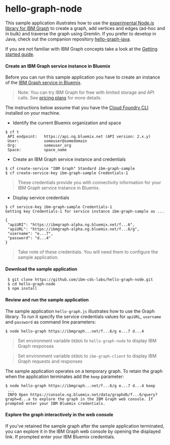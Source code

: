 # hello-graph-node

This sample application illustrates how to use the [experimental Node.js library for IBM Graph](https://github.com/ibm-cds-labs/nodejs-graph) to create a graph, add vertices and edges (ad-hoc and in bulk) and traverse the graph using Gremlin. If you prefer to develop in Java, check out the companion repository [hello-graph-java](https://github.com/ibm-cds-labs/hello-graph-java).

If you are not familiar with IBM Graph concepts take a look at the [Getting started guide](https://ibm-graph-docs.ng.bluemix.net/gettingstarted.html).

#### Create an IBM Graph service instance in Bluemix

Before you can run this sample application you have to create an instance of the [IBM Graph service in Bluemix](https://console.ng.bluemix.net/catalog/services/ibm-graph/). 

> Note: You can try IBM Graph for free with limited storage and API calls. See [pricing plans](https://console.ng.bluemix.net/catalog/services/ibm-graph/) for more details.

The instructions below assume that you have the [Cloud Foundry CLI](https://console.ng.bluemix.net/docs/cli/index.html#cli) installed on your machine. 

* Identify the current Bluemix organization and space
```
$ cf t
 API endpoint:   https://api.ng.bluemix.net (API version: 2.x.y)
 User:           someuser@somedomain
 Org:            someuser_org
 Space:          space_name
```

* Create an IBM Graph service instance and credentials
```
$ cf create-service "IBM Graph" Standard ibm-graph-sample
$ cf create-service-key ibm-graph-sample Credentials-1
```

> These credentials provide you with connectivity information for your IBM Graph service instance in Bluemix.

* Display service credentials
```
$ cf service-key ibm-graph-sample Credentials-1
Getting key Credentials-1 for service instance ibm-graph-sample as ...

{
 "apiURI": "https://ibmgraph-alpha.ng.bluemix.net/f...6",
 "apiURL": "https://ibmgraph-alpha.ng.bluemix.net/f...6/g",
 "username": "e...7",
 "password": "d...4"
}
```

> Take note of these credentials. You will need them to configure the sample application.

####  Download the sample application

```
 $ git clone https://github.com/ibm-cds-labs/hello-graph-node.git
 $ cd hello-graph-node
 $ npm install
```

#### Review and run the sample application

The sample application `hello-graph.js` illustrates how to use the Graph library. To run it specify the service credentials values for `apiURL`, `username` and `password` as command line parameters:

```
$ node hello-graph https://ibmgraph...net/f...6/g e...7 d...4 
```

> Set environment variable `DEBUG` to `hello-graph-node` to display IBM Graph responses

> Set environment variable `DEBUG` to `ibm-graph-client` to display IBM Graph requests and responses

The sample application operates on a temporary graph. To retain the graph when the application terminates add the `keep` parameter:

```
$ node hello-graph https://ibmgraph...net/f...6/g e...7 d...4 keep
 ...
 INFO Open https://console.ng.bluemix.net/data/graphdb/f...6/query?graph=d...a to explore the graph in the IBM Graph web console. If prompted enter your IBM Bluemix credentials.
```

#### Explore the graph interactively in the web console

If you've retained the sample graph after the sample application terminated, you can explore it in the IBM Graph web console by opening the displayed link. If prompted enter your IBM Bluemix credentials.
